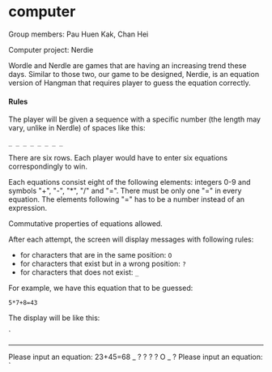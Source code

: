 # computer

Group members: Pau Huen Kak, Chan Hei

Computer project: Nerdie

Wordle and Nerdle are games that are having an increasing trend these days. Similar to those two, our game to be designed, Nerdie, is an equation version of Hangman that requires player to guess the equation correctly.

#### Rules

The player will be given a sequence with a specific number (the length may vary, unlike in Nerdle) of spaces like this:

`_ _ _ _ _ _ _ _`

There are six rows. Each player would have to enter six equations correspondingly to win.

Each equations consist eight of the following elements: integers 0-9 and symbols "+", "-", "*", "/" and "=". There must be only one "=" in every equation. The elements following "=" has to be a number instead of an expression.

Commutative properties of equations allowed.

After each attempt, the screen will display messages with following rules:
- for characters that are in the same position: `O`
- for characters that exist but in a wrong position: `?`
- for characters that does not exist: `_`

For example, we have this equation that to be guessed:

`5*7+8=43`

The display will be like this:

`
_ _ _ _ _ _ _ _
Please input an equation:
23+45=68
_ ? ? ? ? O _ ?
Please input an equation:
`
